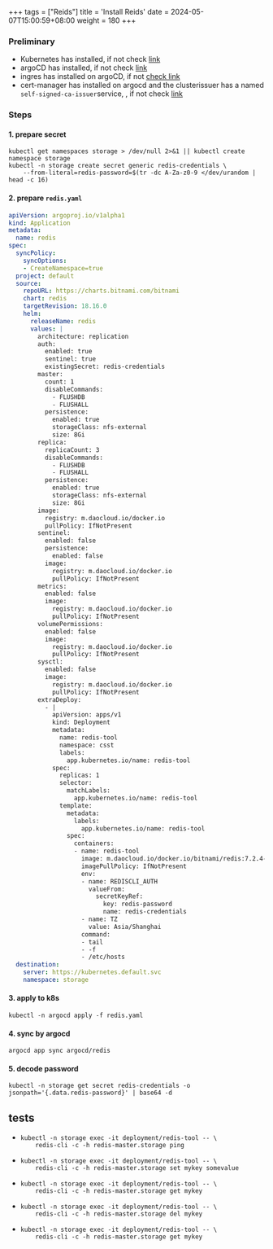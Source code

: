 +++
tags = ["Reids"]
title = 'Install Reids'
date = 2024-05-07T15:00:59+08:00
weight = 180
+++

### Preliminary
- Kubernetes has installed, if not check [link](kubernetes/command/install/index.html)
- argoCD has installed, if not check [link](argo/argo-cd/argocd/index.html)
- ingres has installed on argoCD, if not [check link](argo/argo-cd/application/ingress/index.html)
- cert-manager has installed on argocd and the clusterissuer has a named `self-signed-ca-issuer`service, , if not check [link](argo/argo-cd/application/cert_manager/index.html)

### Steps
#### 1. prepare secret 
```shell
kubectl get namespaces storage > /dev/null 2>&1 || kubectl create namespace storage
kubectl -n storage create secret generic redis-credentials \
    --from-literal=redis-password=$(tr -dc A-Za-z0-9 </dev/urandom | head -c 16)
```
#### 2. prepare `redis.yaml`
```yaml
apiVersion: argoproj.io/v1alpha1
kind: Application
metadata:
  name: redis
spec:
  syncPolicy:
    syncOptions:
    - CreateNamespace=true
  project: default
  source:
    repoURL: https://charts.bitnami.com/bitnami
    chart: redis
    targetRevision: 18.16.0
    helm:
      releaseName: redis
      values: |
        architecture: replication
        auth:
          enabled: true
          sentinel: true
          existingSecret: redis-credentials
        master:
          count: 1
          disableCommands:
            - FLUSHDB
            - FLUSHALL
          persistence:
            enabled: true
            storageClass: nfs-external
            size: 8Gi
        replica:
          replicaCount: 3
          disableCommands:
            - FLUSHDB
            - FLUSHALL
          persistence:
            enabled: true
            storageClass: nfs-external
            size: 8Gi
        image:
          registry: m.daocloud.io/docker.io
          pullPolicy: IfNotPresent
        sentinel:
          enabled: false
          persistence:
            enabled: false
          image:
            registry: m.daocloud.io/docker.io
            pullPolicy: IfNotPresent
        metrics:
          enabled: false
          image:
            registry: m.daocloud.io/docker.io
            pullPolicy: IfNotPresent
        volumePermissions:
          enabled: false
          image:
            registry: m.daocloud.io/docker.io
            pullPolicy: IfNotPresent
        sysctl:
          enabled: false
          image:
            registry: m.daocloud.io/docker.io
            pullPolicy: IfNotPresent
        extraDeploy:
          - |
            apiVersion: apps/v1
            kind: Deployment
            metadata:
              name: redis-tool
              namespace: csst
              labels:
                app.kubernetes.io/name: redis-tool
            spec:
              replicas: 1
              selector:
                matchLabels:
                  app.kubernetes.io/name: redis-tool
              template:
                metadata:
                  labels:
                    app.kubernetes.io/name: redis-tool
                spec:
                  containers:
                  - name: redis-tool
                    image: m.daocloud.io/docker.io/bitnami/redis:7.2.4-debian-12-r8
                    imagePullPolicy: IfNotPresent
                    env:
                    - name: REDISCLI_AUTH
                      valueFrom:
                        secretKeyRef:
                          key: redis-password
                          name: redis-credentials
                    - name: TZ
                      value: Asia/Shanghai
                    command:
                    - tail
                    - -f
                    - /etc/hosts
  destination:
    server: https://kubernetes.default.svc
    namespace: storage
```

#### 3. apply to k8s
```shell
kubectl -n argocd apply -f redis.yaml
```

#### 4. sync by argocd
```shell
argocd app sync argocd/redis
```

#### 5. decode password
```shell
kubectl -n storage get secret redis-credentials -o jsonpath='{.data.redis-password}' | base64 -d
```

## tests

* ```shell
  kubectl -n storage exec -it deployment/redis-tool -- \
      redis-cli -c -h redis-master.storage ping
  ```
* ```shell
  kubectl -n storage exec -it deployment/redis-tool -- \
      redis-cli -c -h redis-master.storage set mykey somevalue
  ```
* ```shell
  kubectl -n storage exec -it deployment/redis-tool -- \
      redis-cli -c -h redis-master.storage get mykey
  ```
* ```shell
  kubectl -n storage exec -it deployment/redis-tool -- \
      redis-cli -c -h redis-master.storage del mykey
  ```
* ```shell
  kubectl -n storage exec -it deployment/redis-tool -- \
      redis-cli -c -h redis-master.storage get mykey
  ```
